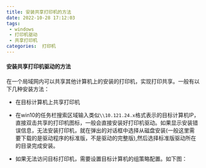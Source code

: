 ```yaml
---
title: 安装共享打印机的方法
date: 2022-10-28 17:12:03
tags:
 - windows
 - 打印机驱动
 - 共享打印机
categories:  打印机
---
```


#### 安装共享打印机驱动的方法



在一个局域网内可以共享其他计算机上的安装的打印机，实现打印共享。一般有以下几种安装方法：

* 在目标计算机上共享打印机

* 在win10的任务栏搜索区域输入类似`\\10.121.24.x`格式表示的目标计算机IP，直接双击共享的打印机图标，一般会直接安装好打印机驱动。如果显示安装错误信息，无法安装打印机，就在弹出的对话框中选择从磁盘安装(一般这里需要下载的是驱动程序的标准版，不是驱动的完整版),然后选择标准版驱动所在的目录完成安装。

* 如果无法访问目标打印机，需要设置目标计算机的组策略配置。如下图：

  

